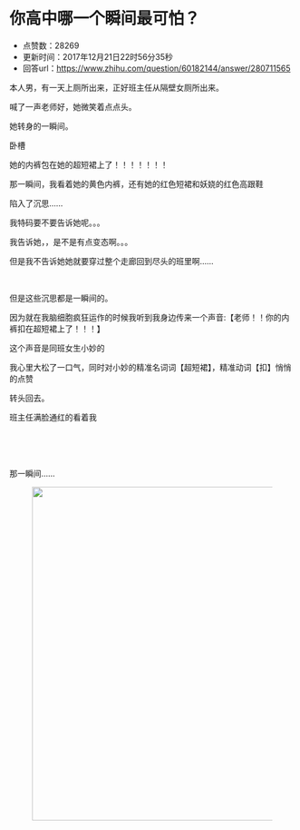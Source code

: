 # 你高中哪一个瞬间最可怕？
- 点赞数：28269
- 更新时间：2017年12月21日22时56分35秒
- 回答url：https://www.zhihu.com/question/60182144/answer/280711565
<body>
 <p data-pid="QOA2hd2B">本人男，有一天上厕所出来，正好班主任从隔壁女厕所出来。</p>
 <p data-pid="29yc0hLc">喊了一声老师好，她微笑着点点头。</p>
 <p data-pid="USV4FlYU">她转身的一瞬间。</p>
 <p data-pid="2ondUKao">卧槽</p>
 <p data-pid="9BqJvfoI">她的内裤包在她的超短裙上了！！！！！！！</p>
 <p data-pid="vJW95NN7">那一瞬间，我看着她的黄色内裤，还有她的红色短裙和妖娆的红色高跟鞋</p>
 <p data-pid="rxiImLBL">陷入了沉思……</p>
 <p data-pid="XQAMb4hF">我特码要不要告诉她呢。。。</p>
 <p data-pid="EZ2ZGyT3">我告诉她，，是不是有点变态啊。。。</p>
 <p data-pid="plhtW0A1">但是我不告诉她她就要穿过整个走廊回到尽头的班里啊……</p>
 <br>
 <p data-pid="FHXE6_Q2">但是这些沉思都是一瞬间的。</p>
 <p data-pid="dFudPb9j">因为就在我脑细胞疯狂运作的时候我听到我身边传来一个声音:【老师！！你的内裤扣在超短裙上了！！！】</p>
 <p data-pid="upCusxxb">这个声音是同班女生小妙的</p>
 <p data-pid="b34SbNAF">我心里大松了一口气，同时对小妙的精准名词词【超短裙】，精准动词【扣】悄悄的点赞</p>
 <p data-pid="PEkNtSrD">转头回去。</p>
 <p data-pid="VKp98JlP">班主任满脸通红的看着我</p>
 <br>
 <br>
 <br>
 <p data-pid="KvLfvOIt">那一瞬间……</p>
 <figure>
  <img src="https://pic1.zhimg.com/50/v2-4c864a6a35a70cec3be4b1296d1f62ad_720w.jpg?source=1940ef5c" data-rawwidth="588" data-rawheight="400" data-original-token="v2-4c864a6a35a70cec3be4b1296d1f62ad" class="origin_image zh-lightbox-thumb" width="588" data-original="https://picx.zhimg.com/v2-4c864a6a35a70cec3be4b1296d1f62ad_r.jpg?source=1940ef5c">
 </figure>
</body>